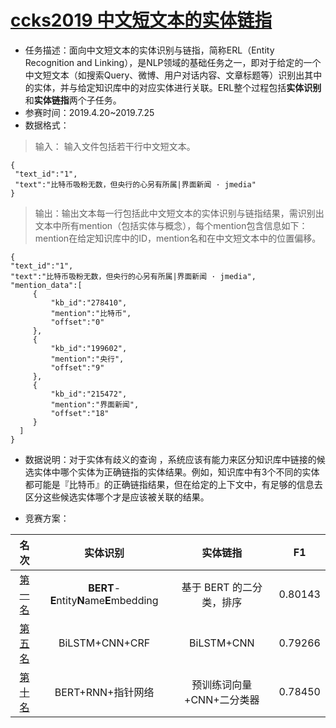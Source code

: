 # [ccks2019 中文短文本的实体链指](https://www.biendata.com/competition/ccks_2019_el/)

* 任务描述：面向中文短文本的实体识别与链指，简称ERL（Entity Recognition and Linking），是NLP领域的基础任务之一，即对于给定的一个中文短文本（如搜索Query、微博、用户对话内容、文章标题等）识别出其中的实体，并与给定知识库中的对应实体进行关联。ERL整个过程包括**实体识别**和**实体链指**两个子任务。
* 参赛时间：2019.4.20~2019.7.25
* 数据格式：  

> 输入：  输入文件包括若干行中文短文本。

 ```
 {
  "text_id":"1",  
  "text":"比特币吸粉无数，但央行的心另有所属|界面新闻 · jmedia"
 }
 ```

> 输出：输出文本每一行包括此中文短文本的实体识别与链指结果，需识别出文本中所有mention（包括实体与概念），每个mention包含信息如下：mention在给定知识库中的ID，mention名和在中文短文本中的位置偏移。

```
{
"text_id":"1",
"text":"比特币吸粉无数，但央行的心另有所属|界面新闻 · jmedia",
"mention_data":[
     {
         "kb_id":"278410",
         "mention":"比特币",
         "offset":"0"
     },
     {
         "kb_id":"199602",
         "mention":"央行",
         "offset":"9"
     },
     {
         "kb_id":"215472",
         "mention":"界面新闻",
         "offset":"18"
     }
  ]
}
```

* 数据说明：对于实体有歧义的查询 ，系统应该有能力来区分知识库中链接的候选实体中哪个实体为正确链指的实体结果。例如，知识库中有3个不同的实体都可能是『比特币』的正确链指结果，但在给定的上下文中，有足够的信息去区分这些候选实体哪个才是应该被关联的结果。  

* 竞赛方案： 

|                             名次                             |                 实体识别                 |         实体链指          |   F1    |
| :----------------------------------------------------------: | :--------------------------------------: | :-----------------------: | :-----: |
| [第一名](https://github.com/panchunguang/ccks_baidu_entity_link) | **BERT**-**E**ntity**N**ame**E**mbedding | 基于 BERT 的二分类，排序  | 0.80143 |
|     [第五名](https://github.com/AlexYangLi/ccks2019_el)      |              BiLSTM+CNN+CRF              |        BiLSTM+CNN         | 0.79266 |
|     [第十名](https://github.com/renjunxiang/ccks2019_el)     |            BERT+RNN+指针网络             | 预训练词向量+CNN+二分类器 | 0.78450 |